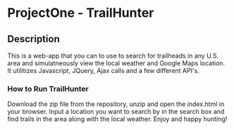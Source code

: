# ProjectOne - TrailHunter

## Description

This is a web-app that you can to use to search for trailheads in any U.S. area and simulatneously view the local weather and Google Maps location. It utilitizes Javascript, JQuery, Ajax calls and a few different API's. 

### How to Run TrailHunter

Download the zip file from the repository, unzip and open the index.html in your browser. Input a location you want to search by in the search box and find trails in the area along with the local weather. Enjoy and happy hunting!
